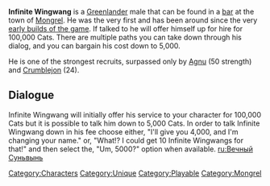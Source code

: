 **Infinite Wingwang** is a [Greenlander](Human.md "wikilink") male that can
be found in a [bar](Bars.md "wikilink") at the town of
[Mongrel](Mongrel.md "wikilink"). He was the very first [](Unique_Recruits.md) and has been around since the very
[early builds of the game](Sword_For_Hire.md "wikilink"). If talked to he
will offer himself up for hire for 100,000 Cats. There are multiple
paths you can take down through his dialog, and you can bargain his cost
down to 5,000.

He is one of the strongest recruits, surpassed only by
[Agnu](Agnu.md "wikilink") (50 strength) and
[Crumblejon](Crumblejon.md "wikilink") (24).

## Dialogue

Infinite Wingwang will initially offer his service to your character for
100,000 Cats but it is possible to talk him down to 5,000 Cats. In order
to talk Infinite Wingwang down in his fee choose either, "I'll give you
4,000, and I'm changing your name." or, "What!? I could get 10 Infinite
Wingwangs for that!" and then select the, "Um, 5000?" option when
available. [ru:Вечный Суньвынь](ru:Вечный_Суньвынь "wikilink")

[Category:Characters](Category:Characters "wikilink")
[Category:Unique](Category:Unique "wikilink")
[Category:Playable](Category:Playable "wikilink")
[Category:Mongrel](Category:Mongrel "wikilink")